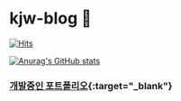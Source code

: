 # kjw-blog 👋

<!--
**kjw-blog/kjw-blog** is a ✨ _special_ ✨ repository because its `README.md` (this file) appears on your GitHub profile.

Here are some ideas to get you started:

- 🔭 I’m currently working on ...
- 🌱 I’m currently learning ...
- 👯 I’m looking to collaborate on ...
- 🤔 I’m looking for help with ...
- 💬 Ask me about ...
- 📫 How to reach me: ...
- 😄 Pronouns: ...
- ⚡ Fun fact: ...
-->

[![Hits](https://hits.seeyoufarm.com/api/count/incr/badge.svg?url=https%3A%2F%2Fgithub.com%2Fkjw-blog%2Fhit-counter&count_bg=%23667EEA&title_bg=%2361DAFB&icon=react.svg&icon_color=%23667EEA&title=hits&edge_flat=false)](https://hits.seeyoufarm.com)

[![Anurag's GitHub stats](https://github-readme-stats.vercel.app/api?username=kjw-blog&show_icons=true&theme=dark)](https://github.com/anuraghazra/github-readme-stats)

### [개발중인 포트폴리오](https://campers-gamma.vercel.app/){:target="_blank"}
